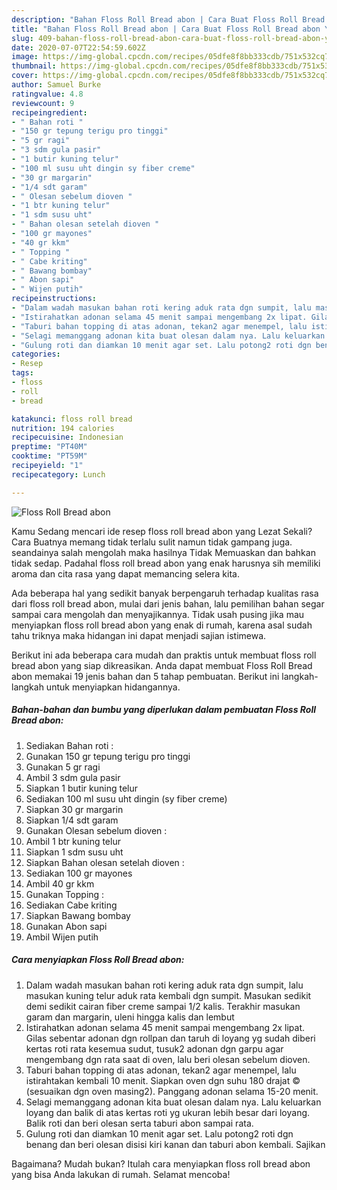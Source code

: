 ```yaml
---
description: "Bahan Floss Roll Bread abon | Cara Buat Floss Roll Bread abon Yang Sedap"
title: "Bahan Floss Roll Bread abon | Cara Buat Floss Roll Bread abon Yang Sedap"
slug: 409-bahan-floss-roll-bread-abon-cara-buat-floss-roll-bread-abon-yang-sedap
date: 2020-07-07T22:54:59.602Z
image: https://img-global.cpcdn.com/recipes/05dfe8f8bb333cdb/751x532cq70/floss-roll-bread-abon-foto-resep-utama.jpg
thumbnail: https://img-global.cpcdn.com/recipes/05dfe8f8bb333cdb/751x532cq70/floss-roll-bread-abon-foto-resep-utama.jpg
cover: https://img-global.cpcdn.com/recipes/05dfe8f8bb333cdb/751x532cq70/floss-roll-bread-abon-foto-resep-utama.jpg
author: Samuel Burke
ratingvalue: 4.8
reviewcount: 9
recipeingredient:
- " Bahan roti "
- "150 gr tepung terigu pro tinggi"
- "5 gr ragi"
- "3 sdm gula pasir"
- "1 butir kuning telur"
- "100 ml susu uht dingin sy fiber creme"
- "30 gr margarin"
- "1/4 sdt garam"
- " Olesan sebelum dioven "
- "1 btr kuning telur"
- "1 sdm susu uht"
- " Bahan olesan setelah dioven "
- "100 gr mayones"
- "40 gr kkm"
- " Topping "
- " Cabe kriting"
- " Bawang bombay"
- " Abon sapi"
- " Wijen putih"
recipeinstructions:
- "Dalam wadah masukan bahan roti kering aduk rata dgn sumpit, lalu masukan kuning telur aduk rata kembali dgn sumpit. Masukan sedikit demi sedikit cairan fiber creme sampai 1/2 kalis. Terakhir masukan garam dan margarin, uleni hingga kalis dan lembut"
- "Istirahatkan adonan selama 45 menit sampai mengembang 2x lipat. Gilas sebentar adonan dgn rollpan dan taruh di loyang yg sudah diberi kertas roti rata kesemua sudut, tusuk2 adonan dgn garpu agar mengembang dgn rata saat di oven, lalu beri olesan sebelum dioven."
- "Taburi bahan topping di atas adonan, tekan2 agar menempel, lalu istirahtakan kembali 10 menit. Siapkan oven dgn suhu 180 drajat © (sesuaikan dgn oven masing2). Panggang adonan selama 15-20 menit."
- "Selagi memanggang adonan kita buat olesan dalam nya. Lalu keluarkan loyang dan balik di atas kertas roti yg ukuran lebih besar dari loyang. Balik roti dan beri olesan serta taburi abon sampai rata."
- "Gulung roti dan diamkan 10 menit agar set. Lalu potong2 roti dgn benang dan beri olesan disisi kiri kanan dan taburi abon kembali. Sajikan"
categories:
- Resep
tags:
- floss
- roll
- bread

katakunci: floss roll bread 
nutrition: 194 calories
recipecuisine: Indonesian
preptime: "PT40M"
cooktime: "PT59M"
recipeyield: "1"
recipecategory: Lunch

---
```



![Floss Roll Bread abon](https://img-global.cpcdn.com/recipes/05dfe8f8bb333cdb/751x532cq70/floss-roll-bread-abon-foto-resep-utama.jpg)

Kamu Sedang mencari ide resep floss roll bread abon yang Lezat Sekali? Cara Buatnya memang tidak terlalu sulit namun tidak gampang juga. seandainya salah mengolah maka hasilnya Tidak Memuaskan dan bahkan tidak sedap. Padahal floss roll bread abon yang enak harusnya sih memiliki aroma dan cita rasa yang dapat memancing selera kita.



Ada beberapa hal yang sedikit banyak berpengaruh terhadap kualitas rasa dari floss roll bread abon, mulai dari jenis bahan, lalu pemilihan bahan segar sampai cara mengolah dan menyajikannya. Tidak usah pusing jika mau menyiapkan floss roll bread abon yang enak di rumah, karena asal sudah tahu triknya maka hidangan ini dapat menjadi sajian istimewa.


Berikut ini ada beberapa cara mudah dan praktis untuk membuat floss roll bread abon yang siap dikreasikan. Anda dapat membuat Floss Roll Bread abon memakai 19 jenis bahan dan 5 tahap pembuatan. Berikut ini langkah-langkah untuk menyiapkan hidangannya.

<!--inarticleads1-->

##### Bahan-bahan dan bumbu yang diperlukan dalam pembuatan Floss Roll Bread abon:

1. Sediakan  Bahan roti :
1. Gunakan 150 gr tepung terigu pro tinggi
1. Gunakan 5 gr ragi
1. Ambil 3 sdm gula pasir
1. Siapkan 1 butir kuning telur
1. Sediakan 100 ml susu uht dingin (sy fiber creme)
1. Siapkan 30 gr margarin
1. Siapkan 1/4 sdt garam
1. Gunakan  Olesan sebelum dioven :
1. Ambil 1 btr kuning telur
1. Siapkan 1 sdm susu uht
1. Siapkan  Bahan olesan setelah dioven :
1. Sediakan 100 gr mayones
1. Ambil 40 gr kkm
1. Gunakan  Topping :
1. Sediakan  Cabe kriting
1. Siapkan  Bawang bombay
1. Gunakan  Abon sapi
1. Ambil  Wijen putih




<!--inarticleads2-->

##### Cara menyiapkan Floss Roll Bread abon:

1. Dalam wadah masukan bahan roti kering aduk rata dgn sumpit, lalu masukan kuning telur aduk rata kembali dgn sumpit. Masukan sedikit demi sedikit cairan fiber creme sampai 1/2 kalis. Terakhir masukan garam dan margarin, uleni hingga kalis dan lembut
1. Istirahatkan adonan selama 45 menit sampai mengembang 2x lipat. Gilas sebentar adonan dgn rollpan dan taruh di loyang yg sudah diberi kertas roti rata kesemua sudut, tusuk2 adonan dgn garpu agar mengembang dgn rata saat di oven, lalu beri olesan sebelum dioven.
1. Taburi bahan topping di atas adonan, tekan2 agar menempel, lalu istirahtakan kembali 10 menit. Siapkan oven dgn suhu 180 drajat © (sesuaikan dgn oven masing2). Panggang adonan selama 15-20 menit.
1. Selagi memanggang adonan kita buat olesan dalam nya. Lalu keluarkan loyang dan balik di atas kertas roti yg ukuran lebih besar dari loyang. Balik roti dan beri olesan serta taburi abon sampai rata.
1. Gulung roti dan diamkan 10 menit agar set. Lalu potong2 roti dgn benang dan beri olesan disisi kiri kanan dan taburi abon kembali. Sajikan




Bagaimana? Mudah bukan? Itulah cara menyiapkan floss roll bread abon yang bisa Anda lakukan di rumah. Selamat mencoba!
